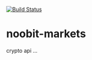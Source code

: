[![Build Status](https://travis-ci.com/maxima-us/noobit-markets.svg?branch=master)](https://travis-ci.com/maxima-us/noobit-markets)

# noobit-markets

crypto api ...